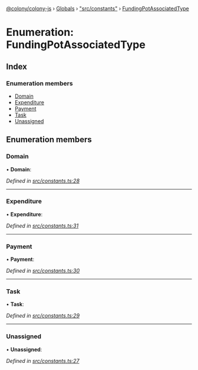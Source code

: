 [@colony/colony-js](../README.md) › [Globals](../globals.md) › ["src/constants"](../modules/_src_constants_.md) › [FundingPotAssociatedType](_src_constants_.fundingpotassociatedtype.md)

# Enumeration: FundingPotAssociatedType

## Index

### Enumeration members

* [Domain](_src_constants_.fundingpotassociatedtype.md#domain)
* [Expenditure](_src_constants_.fundingpotassociatedtype.md#expenditure)
* [Payment](_src_constants_.fundingpotassociatedtype.md#payment)
* [Task](_src_constants_.fundingpotassociatedtype.md#task)
* [Unassigned](_src_constants_.fundingpotassociatedtype.md#unassigned)

## Enumeration members

###  Domain

• **Domain**:

*Defined in [src/constants.ts:28](https://github.com/JoinColony/colonyJS/blob/3e623ff/src/constants.ts#L28)*

___

###  Expenditure

• **Expenditure**:

*Defined in [src/constants.ts:31](https://github.com/JoinColony/colonyJS/blob/3e623ff/src/constants.ts#L31)*

___

###  Payment

• **Payment**:

*Defined in [src/constants.ts:30](https://github.com/JoinColony/colonyJS/blob/3e623ff/src/constants.ts#L30)*

___

###  Task

• **Task**:

*Defined in [src/constants.ts:29](https://github.com/JoinColony/colonyJS/blob/3e623ff/src/constants.ts#L29)*

___

###  Unassigned

• **Unassigned**:

*Defined in [src/constants.ts:27](https://github.com/JoinColony/colonyJS/blob/3e623ff/src/constants.ts#L27)*
